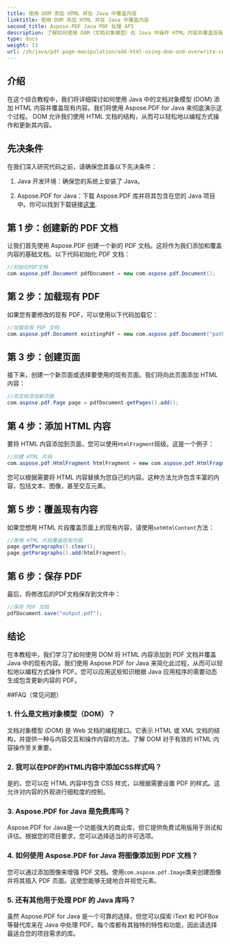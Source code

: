 ```yaml
---
title: 使用 DOM 添加 HTML 并在 Java 中覆盖内容
linktitle: 使用 DOM 添加 HTML 并在 Java 中覆盖内容
second_title: Aspose.PDF Java PDF 处理 API
description: 了解如何使用 DOM（文档对象模型）在 Java 中操作 HTML 内容并覆盖现有内容。请遵循此分步指南以及使用 Aspose.PDF for Java 的源代码示例。
type: docs
weight: 13
url: /zh/java/pdf-page-manipulation/add-html-using-dom-and-overwrite-content-in-java/
---
```


## 介绍

在这个综合教程中，我们将详细探讨如何使用 Java 中的文档对象模型 (DOM) 添加 HTML 内容并覆盖现有内容。我们将使用 Aspose.PDF for Java 来彻底演示这个过程。 DOM 允许我们使用 HTML 文档的结构，从而可以轻松地以编程方式操作和更新其内容。

## 先决条件

在我们深入研究代码之前，请确保您具备以下先决条件：

1. Java 开发环境：确保您的系统上安装了 Java。

2.  Aspose.PDF for Java：下载 Aspose.PDF 库并将其包含在您的 Java 项目中。你可以找到下载链接[这里](https://releases.aspose.com/pdf/java/).

## 第 1 步：创建新的 PDF 文档

让我们首先使用 Aspose.PDF 创建一个新的 PDF 文档。这将作为我们添加和覆盖内容的基础文档。以下代码初始化 PDF 文档：

```java
//初始化PDF文档
com.aspose.pdf.Document pdfDocument = new com.aspose.pdf.Document();
```

## 第 2 步：加载现有 PDF

如果您有要修改的现有 PDF，可以使用以下代码加载它：

```java
//加载现有 PDF 文档
com.aspose.pdf.Document existingPdf = new com.aspose.pdf.Document("path/to/existing.pdf");
```

## 第 3 步：创建页面

接下来，创建一个新页面或选择要使用的现有页面。我们将向此页面添加 HTML 内容：

```java
//向文档添加新页面
com.aspose.pdf.Page page = pdfDocument.getPages().add();
```

## 第 4 步：添加 HTML 内容

要将 HTML 内容添加到页面，您可以使用`HtmlFragment`班级。这是一个例子：

```java
//创建 HTML 片段
com.aspose.pdf.HtmlFragment htmlFragment = new com.aspose.pdf.HtmlFragment("<h1>Hello, World!</h1>");
```

您可以根据需要将 HTML 内容替换为您自己的内容。这种方法允许包含丰富的内容，包括文本、图像，甚至交互元素。

## 第 5 步：覆盖现有内容

如果您想用 HTML 片段覆盖页面上的现有内容，请使用`setHtmlContent`方法：

```java
//使用 HTML 片段覆盖现有内容
page.getParagraphs().clear();
page.getParagraphs().add(htmlFragment);
```

## 第 6 步：保存 PDF

最后，将修改后的PDF文档保存到文件中：

```java
//保存 PDF 文档
pdfDocument.save("output.pdf");
```

## 结论

在本教程中，我们学习了如何使用 DOM 将 HTML 内容添加到 PDF 文档并覆盖 Java 中的现有内容。我们使用 Aspose.PDF for Java 来简化此过程，从而可以轻松地以编程方式操作 PDF。您可以应用这些知识根据 Java 应用程序的需要动态生成包含更新内容的 PDF。

##FAQ（常见问题）

### 1. 什么是文档对象模型（DOM）？
   文档对象模型 (DOM) 是 Web 文档的编程接口。它表示 HTML 或 XML 文档的结构，并提供一种与内容交互和操作内容的方法。了解 DOM 对于有效的 HTML 内容操作至关重要。

### 2. 我可以在PDF的HTML内容中添加CSS样式吗？
   是的，您可以在 HTML 内容中包含 CSS 样式，以根据需要设置 PDF 的样式。这允许对内容的外观进行细粒度的控制。

### 3. Aspose.PDF for Java 是免费库吗？
   Aspose.PDF for Java是一个功能强大的商业库，但它提供免费试用版用于测试和评估。根据您的项目要求，您可以选择适当的许可选项。

### 4. 如何使用 Aspose.PDF for Java 将图像添加到 PDF 文档？
   您可以通过添加图像来增强 PDF 文档。使用`com.aspose.pdf.Image`类来创建图像并将其插入 PDF 页面。这使您能够无缝地合并视觉元素。

### 5. 还有其他用于处理 PDF 的 Java 库吗？
   虽然 Aspose.PDF for Java 是一个可靠的选择，但您可以探索 iText 和 PDFBox 等替代库来在 Java 中处理 PDF。每个库都有其独特的特性和功能，因此请选择最适合您的项目需求的库。
